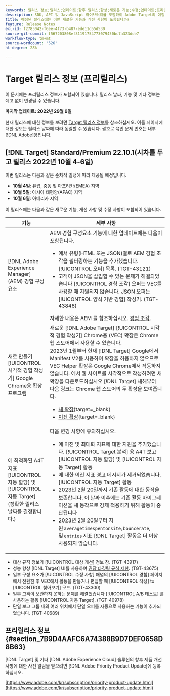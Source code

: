 ```yaml
---
keywords: 릴리스 정보;릴리스;업데이트;향후 릴리스;향상;새로운 기능;수정;업데이트;프리릴리스
description: SDK, API 및 JavaScript 라이브러리를 포함하여 Adobe Target의 예정된 릴리스에 포함된 새로운 기능, 개선 사항 및 수정 내용에 대해 알아봅니다.
title: 예정된 릴리스에는 어떤 새로운 기능과 개선 사항이 포함됩니까?
feature: Release Notes
exl-id: f2783042-f6ee-4f73-b487-ede11d55d530
source-git-commit: f567203808ef31191754773079450bc7a323dde7
workflow-type: tm+mt
source-wordcount: '526'
ht-degree: 28%

---
```


# Target 릴리스 정보 (프리릴리스)

이 문서에는 프리릴리스 정보가 포함되어 있습니다. 릴리스 날짜, 기능 및 기타 정보는 예고 없이 변경될 수 있습니다.

**마지막 업데이트: 2022년 29월 9일**

현재 릴리스에 대한 정보를 보려면 [Target 릴리스 정보](release-notes.md)를 참조하십시오. 이들 페이지에 대한 정보는 릴리스 날짜에 따라 동일할 수 있습니다. 괄호로 묶인 문제 번호는 내부 [!DNL Adobe]용입니다.

## [!DNL Target] Standard/Premium 22.10.1(시차를 두고 릴리스 2022년 10월 4-6일)

이번 릴리스는 다음과 같은 순차적 일정에 따라 제공될 예정입니다.

* **10월 4일**: 유럽, 중동 및 아프리카(EMEA) 지역
* **10월 5일**: 아시아 태평양(APAC) 지역
* **10월 6일**: 아메리카 지역

이 릴리스에는 다음과 같은 새로운 기능, 개선 사항 및 수정 사항이 포함되어 있습니다.

| 기능 | 세부 사항 |
| --- | --- |
| [!DNL Adobe Experience Manager] (AEM) 경험 구성요소 | AEM 경험 구성요소 기능에 대한 업데이트에는 다음이 포함됩니다.<ul><li>에서 유형(HTML 또는 JSON)별로 AEM 경험 조각을 필터링하는 기능을 추가했습니다. [!UICONTROL 오퍼] 목록. (TGT-43121)</li><li>고객이 JSON을 삽입할 수 있는 문제가 해결되었습니다 [!UICONTROL 경험 조각] 오퍼는 VEC를 사용할 때 지원되지 않습니다. JSON 오퍼는 [!UICONTROL 양식 기반 경험] 작성기. (TGT-43846)</li></ul>자세한 내용은 AEM 를 참조하십시오. [경험 조각](/help/main/c-experiences/c-manage-content/aem-experience-fragments.md). |
| 새로 만들기 [!UICONTROL 시각적 경험 작성기] Google Chrome용 확장 프로그램 | 새로운 [!DNL Adobe Target] [!UICONTROL 시각적 경험 작성기] Chrome용 (VEC) 확장은 Chrome 웹 스토어에서 사용할 수 있습니다.<br>2023년 1월부터 현재 [!DNL Target] Google에서 Manifest V2를 사용하여 확장을 허용하지 않으므로 VEC Helper 확장은 Google Chrome에서 작동하지 않습니다. 에서 웹 사이트를 시각적으로 작성하려면 새 확장을 다운로드하십시오 [!DNL Target] 새해부터<br>다음 링크는 Chrome 웹 스토어의 두 확장을 보여줍니다.<ul><li>[새 확장](https://chrome.google.com/webstore/detail/adobe-experience-cloud-vi/kgmjjkfjacffaebgpkpcllakjifppnca){target=_blank}</li><li>[이전 확장](https://chrome.google.com/webstore/detail/adobe-target-vec-helper/ggjpideecfnbipkacplkhhaflkdjagak){target=_blank}</li></ul> |
| 에 최적화된 A4T 지표 [!UICONTROL 자동 할당] 및 [!UICONTROL 자동 Target]<br>(정확한 릴리스 날짜를 결정합니다.) | 다음 변경 사항에 유의하십시오.<ul><li>에 이진 및 최대화 지표에 대한 지원을 추가했습니다. [!UICONTROL Target 분석] 용 A4T 보고 [!UICONTROL 자동 할당] 및 [!UICONTROL 자동 Target] 활동</li><li>에 대한 이진 지표 경고 메시지가 제거되었습니다. [!UICONTROL 자동 Target] 활동</li><li>2023년 2월 20일까지 기존 활동에 대한 동작을 보존합니다. 이 날짜 이후에는 기존 활동 마이그레이션을 새 동작으로 강제 적용하기 위해 활동이 중단됩니다</li><li>2023년 2월 20일부터 지원 `averagetimespentonsite`, `bouncerate`, 및 `entries` 지표 [!DNL Target] 활동은 더 이상 사용되지 않습니다.</li></ul> |

* 대상 규칙 정보가 [!UICONTROL 대상 개선] 정보 창. (TGT-43917)
* 성능 향상 [!DNL Target] UI를 사용하여 [권장 타깃팅 규칙 제한](/help/main/r-troubleshooting-target/target-limits.md#targeting-rules). (TGT-43675)
* 일부 구성 요소가 [!UICONTROL 수정 사항] 패널의 [!UICONTROL 경험] 페이지에서 전환한 후 VEC에서 활동을 만들거나 편집할 때 [!UICONTROL 작성] to [!UICONTROL 찾아보기] 모드. (TGT-43300)
* 일부 고객이 보관하지 못하는 문제를 해결했습니다 [!UICONTROL A/B 테스트] 를 사용하는 활동 [!UICONTROL 자동 Target]. (TGT-40978)
* 단일 보고 그룹 내의 여러 위치에서 단일 오퍼를 자동으로 사용하는 기능이 추가되었습니다. (TGT-40689)

## 프리릴리스 정보 {#section_7B9D4AAFC6A74388B9D7DEF0658D8B63}

[!DNL Target] 및 기타 [!DNL Adobe Experience Cloud] 솔루션의 향후 제품 개선 사항에 대한 사전 알림을 받으려면 [!DNL Adobe Priority Product Update]에 등록하십시오.

[https://www.adobe.com/kr/subscription/priority-product-update.html](https://www.adobe.com/kr/subscription/priority-product-update.html)

